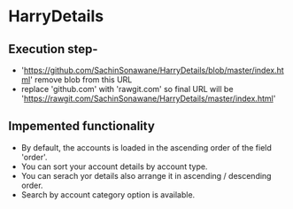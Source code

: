 # HarryDetails

## Execution step-
* 'https://github.com/SachinSonawane/HarryDetails/blob/master/index.html' remove blob from this URL
* replace 'github.com' with 'rawgit.com' so final URL will be 'https://rawgit.com/SachinSonawane/HarryDetails/master/index.html'

## Impemented functionality
* By default, the accounts is loaded in the ascending order of the field 'order'.
* You can sort your account details by account type.
* You can serach yor details also arrange it in ascending / descending order.
* Search by account category option is available.
